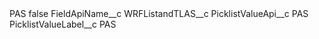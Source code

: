<?xml version="1.0" encoding="UTF-8"?>
<CustomMetadata xmlns="http://soap.sforce.com/2006/04/metadata" xmlns:xsi="http://www.w3.org/2001/XMLSchema-instance" xmlns:xsd="http://www.w3.org/2001/XMLSchema">
    <label>PAS</label>
    <protected>false</protected>
    <values>
        <field>FieldApiName__c</field>
        <value xsi:type="xsd:string">WRFListandTLAS__c</value>
    </values>
    <values>
        <field>PicklistValueApi__c</field>
        <value xsi:type="xsd:string">PAS</value>
    </values>
    <values>
        <field>PicklistValueLabel__c</field>
        <value xsi:type="xsd:string">PAS</value>
    </values>
</CustomMetadata>
